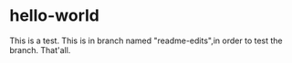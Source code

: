 # hello-world
This is a test.
This is in branch named "readme-edits",in order to test the branch.
That'all.
